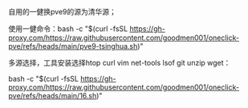 自用的一健换pve9的源为清华源；

使用一健命令：bash -c "$(curl -fsSL https://gh-proxy.com/https://raw.githubusercontent.com/goodmen001/oneclick-pve/refs/heads/main/pve9-tsinghua.sh)"


多源选择，工具安装选择htop curl vim net-tools lsof git unzip wget：


bash -c "$(curl -fsSL https://gh-proxy.com/https://raw.githubusercontent.com/goodmen001/oneclick-pve/refs/heads/main/16.sh)"
